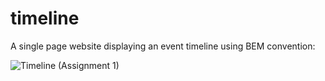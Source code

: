 # timeline
A single page website displaying an event timeline using BEM convention:

![Timeline (Assignment 1)](https://user-images.githubusercontent.com/121801435/210939165-bc9eee0f-a09a-4415-a82d-ed0ce61a6267.png)
